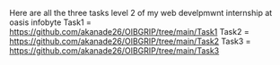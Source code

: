 Here are all the three tasks level 2 of my web develpmwnt internship at oasis infobyte
Task1 = https://github.com/akanade26/OIBGRIP/tree/main/Task1
Task2 = https://github.com/akanade26/OIBGRIP/tree/main/Task2
Task3 = https://github.com/akanade26/OIBGRIP/tree/main/Task3
